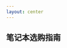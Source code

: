 ```yaml
---
layout: center
---
```


## 笔记本选购指南

<QRCodeWithHint
  class="m-auto w-fit"
  :width="360"
  type="canvas"
  data="https://www.coolapk1s.com/feed/57985545"
  :imageOptions="{ margin: 10 }"
  :dotsOptions="{ type: 'extra-rounded', color: 'green' }"
  hint="笔记本选购指南 2024.08"
/>

<!-- 这里就不深入讲具体的机型了，在这个二维码中有详细的介绍和对比 -->
